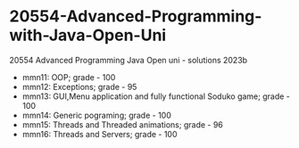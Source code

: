 # 20554-Advanced-Programming-with-Java-Open-Uni
20554 Advanced Programming Java Open uni - solutions 2023b
* mmn11: OOP; grade - 100
* mmn12: Exceptions; grade - 95
* mmn13: GUI,Menu application and fully functional Soduko game; grade - 100 
* mmn14: Generic pograming; grade - 100
* mmn15: Threads and Threaded animations; grade - 96
* mmn16: Threads and Servers; grade - 100
